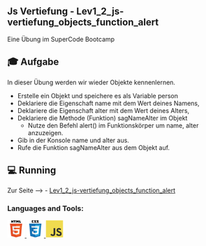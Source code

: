 ## Js Vertiefung - Lev1_2_js-vertiefung_objects_function_alert

Eine Übung im SuperCode Bootcamp

## 🎓 Aufgabe

In dieser Übung werden wir wieder Objekte kennenlernen.

- Erstelle ein Objekt und speichere es als Variable person
- Deklariere die Eigenschaft name mit dem Wert deines Namens,
- Deklariere die Eigenschaft alter mit dem Wert deines Alters,
- Deklariere die Methode (Funktion) sagNameAlter im Objekt
  - Nutze den Befehl alert() im Funktionskörper um name, alter anzuzeigen.
- Gib in der Konsole name und alter aus.
- Rufe die Funktion sagNameAlter aus dem Objekt auf.

## 💻 Running

Zur Seite —> - [Lev1_2_js-vertiefung_objects_function_alert](https://mukkez.github.io/Bootcamp/tasks/Day_61/Lev1_2_js-vertiefung_objects_function_alert/)

<p align="left">
</p>

<h3 align="left">Languages and Tools:</h3>
<p align="left"> <a href="https://www.w3schools.com/html/" target="_blank" rel="noreferrer"> <img src="https://raw.githubusercontent.com/devicons/devicon/master/icons/html5/html5-original-wordmark.svg" alt="html5" width="40" height="40"/> </a>
<a href="https://www.w3schools.com/css/" target="_blank" rel="noreferrer"> <img src="https://raw.githubusercontent.com/devicons/devicon/master/icons/css3/css3-original-wordmark.svg" alt="css3" width="40" height="40"/> </a> 
<a href="https://www.w3schools.com/css/" target="_blank" rel="noreferrer"> <img src="https://raw.githubusercontent.com/devicons/devicon/master/icons/javascript/javascript-original.svg" alt="css3" width="40" height="40"/> </a> </p>
